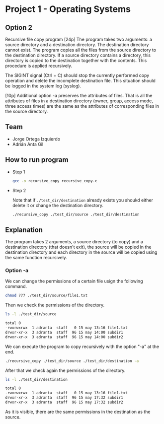 # Project 1 - Operating Systems

## Option 2

Recursive file copy program [24p]
The program takes two arguments: a source directory and a destination directory. The destination directory cannot exist. The program copies all the files from the source directory to the destination directory. If a source directory contains a directory, this directory is copied to the destination together with the contents. This procedure is applied recursively.

The SIGINT signal (Ctrl + C) should stop the currently performed copy operation and delete the incomplete destination file. This situation should be logged in the system log (syslog).

[10p] Additional option -a preserves the attributes of files. That is all the attributes of files in a destination directory (owner, group, access mode, three access times) are the same as the attributes of corresponding files in the source directory.

## Team

- Jorge Ortega Izquierdo
- Adrián Anta Gil

## How to run program

- Step 1

  ```bash
  gcc -o recursive_copy recursive_copy.c
  ```

- Step 2

  Note that if `./test_dir/destination` already exists you shoukd either delete it or change the destination directory.

  ```bash
  ./recursive_copy ./test_dir/source ./test_dir/destination
  ```

## Explanation

The program takes 2 arguments, a source directory (to copy) and a destination directory (that doesn't exit), the source will be copied in the destination directory and each directory in the source will be copied using the same function recursively.

### Option -a

We can change the permissions of a certain file usign the following command.

```bash
chmod 777 ./test_dir/source/file1.txt
```

Then we check the permissions of the directory.

```bash
ls -l ./test_dir/source

total 0
-rwxrwxrwx  1 adranta  staff   0 15 may 13:16 file1.txt
drwxr-xr-x  3 adranta  staff  96 15 may 14:00 subdir1
drwxr-xr-x  3 adranta  staff  96 15 may 14:00 subdir2
```

We can execute the program to copy recursively with the option "-a" at the end.

```bash
./recursive_copy ./test_dir/source ./test_dir/destination -a
```

After that we check again the permissions of the directory.

```bash
ls -l ./test_dir/destination

total 0
-rwxrwxrwx  1 adranta  staff   0 15 may 13:16 file1.txt
drwxr-xr-x  3 adranta  staff  96 15 may 17:32 subdir1
drwxr-xr-x  3 adranta  staff  96 15 may 17:32 subdir2
```

As it is visible, there are the same permissions in the destination as the source.
